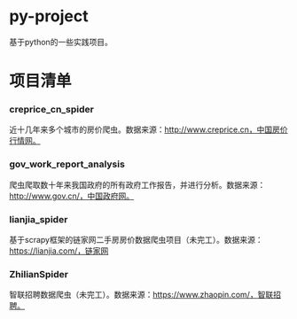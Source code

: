 # py-project
基于python的一些实践项目。

# 项目清单
### creprice_cn_spider
近十几年来多个城市的房价爬虫。数据来源：http://www.creprice.cn，中国房价行情网。

### gov_work_report_analysis
爬虫爬取数十年来我国政府的所有政府工作报告，并进行分析。数据来源：http://www.gov.cn/，中国政府网。

### lianjia_spider
基于scrapy框架的链家网二手房房价数据爬虫项目（未完工）。数据来源：https://lianjia.com/，链家网

### ZhilianSpider
智联招聘数据爬虫（未完工）。数据来源：https://www.zhaopin.com/，智联招聘。